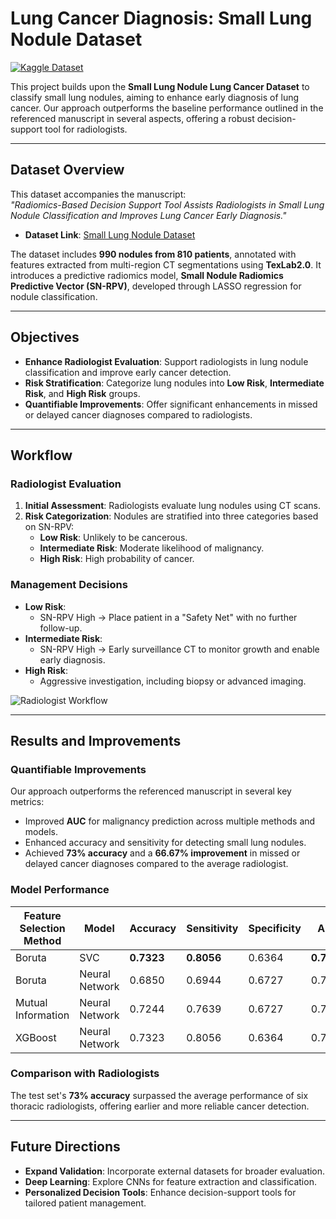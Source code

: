 # Lung Cancer Diagnosis: Small Lung Nodule Dataset  
[![Kaggle Dataset](https://img.shields.io/badge/Kaggle-Dataset-blue)](https://www.kaggle.com/datasets/yasserhessein/small-lung-nodule-lung-cancer-dataset)  

This project builds upon the **Small Lung Nodule Lung Cancer Dataset** to classify small lung nodules, aiming to enhance early diagnosis of lung cancer. Our approach outperforms the baseline performance outlined in the referenced manuscript in several aspects, offering a robust decision-support tool for radiologists.  

---

## Dataset Overview  
This dataset accompanies the manuscript:  
*"Radiomics-Based Decision Support Tool Assists Radiologists in Small Lung Nodule Classification and Improves Lung Cancer Early Diagnosis."*  

- **Dataset Link**: [Small Lung Nodule Dataset](https://www.kaggle.com/datasets/yasserhessein/small-lung-nodule-lung-cancer-dataset)  

The dataset includes **990 nodules from 810 patients**, annotated with features extracted from multi-region CT segmentations using **TexLab2.0**. It introduces a predictive radiomics model, **Small Nodule Radiomics Predictive Vector (SN-RPV)**, developed through LASSO regression for nodule classification.  

---

## Objectives  
- **Enhance Radiologist Evaluation**: Support radiologists in lung nodule classification and improve early cancer detection.  
- **Risk Stratification**: Categorize lung nodules into **Low Risk**, **Intermediate Risk**, and **High Risk** groups.  
- **Quantifiable Improvements**: Offer significant enhancements in missed or delayed cancer diagnoses compared to radiologists.  

---

## Workflow  
### Radiologist Evaluation  
1. **Initial Assessment**: Radiologists evaluate lung nodules using CT scans.  
2. **Risk Categorization**: Nodules are stratified into three categories based on SN-RPV:  
   - **Low Risk**: Unlikely to be cancerous.  
   - **Intermediate Risk**: Moderate likelihood of malignancy.  
   - **High Risk**: High probability of cancer.  

### Management Decisions  
- **Low Risk**:  
  - SN-RPV High → Place patient in a "Safety Net" with no further follow-up.  
- **Intermediate Risk**:  
  - SN-RPV High → Early surveillance CT to monitor growth and enable early diagnosis.  
- **High Risk**:  
  - Aggressive investigation, including biopsy or advanced imaging.  

![Radiologist Workflow](https://media.springernature.com/m312/springer-static/image/art%3A10.1038%2Fs41416-023-02480-y/MediaObjects/41416_2023_2480_Fig2_HTML.png)  

---

## Results and Improvements  
### Quantifiable Improvements  
Our approach outperforms the referenced manuscript in several key metrics:  
- Improved **AUC** for malignancy prediction across multiple methods and models.  
- Enhanced accuracy and sensitivity for detecting small lung nodules.  
- Achieved **73% accuracy** and a **66.67% improvement** in missed or delayed cancer diagnoses compared to the average radiologist.  

### Model Performance  
| Feature Selection Method | Model             | Accuracy | Sensitivity | Specificity | AUC    |
|---------------------------|-------------------|----------|-------------|-------------|--------|
| Boruta                   | SVC               | **0.7323**   | **0.8056**      | 0.6364      | **0.7775** |
| Boruta                   | Neural Network    | 0.6850   | 0.6944      | 0.6727      | 0.7636 |
| Mutual Information       | Neural Network    | 0.7244   | 0.7639      | 0.6727      | 0.7662 |
| XGBoost                  | Neural Network    | 0.7323   | 0.8056      | 0.6364      | 0.7619 |

### Comparison with Radiologists  
The test set's **73% accuracy** surpassed the average performance of six thoracic radiologists, offering earlier and more reliable cancer detection.  

---

## Future Directions  
- **Expand Validation**: Incorporate external datasets for broader evaluation.  
- **Deep Learning**: Explore CNNs for feature extraction and classification.  
- **Personalized Decision Tools**: Enhance decision-support tools for tailored patient management.  

